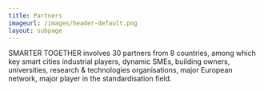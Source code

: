 ```yaml
---
title: Partners
imageurl: /images/header-default.png
layout: subpage
---
```

SMARTER TOGETHER involves 30 partners from 8 countries, among which key smart cities industrial players, dynamic SMEs, building owners, universities, research & technologies organisations, major European network, major player in the standardisation field.
